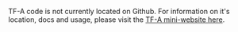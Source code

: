 TF-A code is not currently located on Github.  For information on it's location, docs and usage, please visit the [TF-A mini-website here](https://www.trustedfirmware.org/projects/tf-a/).
